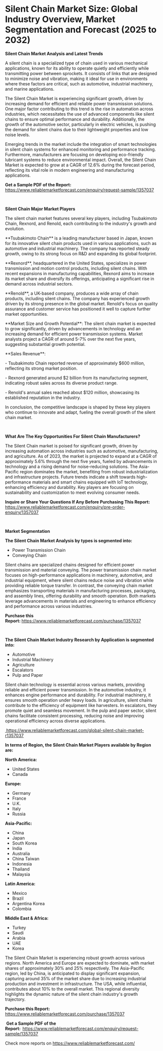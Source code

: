 <p><h1>Silent Chain Market Size: Global Industry Overview, Market Segmentation and Forecast (2025 to 2032)</h1></p><p><strong>Silent Chain Market Analysis and Latest Trends</strong></p>
<p><p>A silent chain is a specialized type of chain used in various mechanical applications, known for its ability to operate quietly and efficiently while transmitting power between sprockets. It consists of links that are designed to minimize noise and vibration, making it ideal for use in environments where these factors are critical, such as automotive, industrial machinery, and marine applications.</p><p>The Silent Chain Market is experiencing significant growth, driven by increasing demand for efficient and reliable power transmission solutions. One major factor contributing to this trend is the rise in automation across industries, which necessitates the use of advanced components like silent chains to ensure optimal performance and durability. Additionally, the growth of the automotive sector, particularly in electric vehicles, is pushing the demand for silent chains due to their lightweight properties and low noise levels.</p><p>Emerging trends in the market include the integration of smart technologies in silent chain systems for enhanced monitoring and performance tracking. Furthermore, manufacturers are focusing on developing eco-friendly lubricant systems to reduce environmental impact. Overall, the Silent Chain Market is expected to grow at a CAGR of 12.6% during the forecast period, reflecting its vital role in modern engineering and manufacturing applications.</p></p>
<p><strong>Get a Sample PDF of the Report:&nbsp;</strong> <a href="https://www.reliablemarketforecast.com/enquiry/request-sample/1357037?utm_campaign=2235&utm_medium=2&utm_source=Github&utm_content=ia&utm_term=08042025&utm_id=silent-chain">https://www.reliablemarketforecast.com/enquiry/request-sample/1357037</a></p>
<p>&nbsp;</p>
<p><strong>Silent Chain Major Market Players</strong></p>
<p><p>The silent chain market features several key players, including Tsubakimoto Chain, Rexnord, and Renold, each contributing to the industry's growth and evolution. </p><p>**Tsubakimoto Chain** is a leading manufacturer based in Japan, known for its innovative silent chain products used in various applications, such as automotive and industrial machinery. The company has reported steady growth, owing to its strong focus on R&D and expanding its global footprint.</p><p>**Rexnord**, headquartered in the United States, specializes in power transmission and motion control products, including silent chains. With recent expansions in manufacturing capabilities, Rexnord aims to increase its market share and diversify its offerings, anticipating a significant rise in demand across industrial sectors.</p><p>**Renold**, a UK-based company, produces a wide array of chain products, including silent chains. The company has experienced growth driven by its strong presence in the global market. Renold's focus on quality assurance and customer service has positioned it well to capture further market opportunities.</p><p>**Market Size and Growth Potential**: The silent chain market is expected to grow significantly, driven by advancements in technology and an increasing demand for efficient power transmission systems. Market analysts project a CAGR of around 5-7% over the next five years, suggesting substantial growth potential.</p><p>**Sales Revenue**: </p><p>- Tsubakimoto Chain reported revenue of approximately $600 million, reflecting its strong market position.</p><p>- Rexnord generated around $2 billion from its manufacturing segment, indicating robust sales across its diverse product range.</p><p>- Renold's annual sales reached about $120 million, showcasing its established reputation in the industry.</p><p>In conclusion, the competitive landscape is shaped by these key players who continue to innovate and adapt, fueling the overall growth of the silent chain market.</p></p>
<p>&nbsp;</p>
<p><strong>What Are The Key Opportunities For Silent Chain Manufacturers?</strong></p>
<p><p>The Silent Chain market is poised for significant growth, driven by increasing automation across industries such as automotive, manufacturing, and agriculture. As of 2023, the market is projected to expand at a CAGR of approximately 5.6% through the next five years, fueled by advancements in technology and a rising demand for noise-reducing solutions. The Asia-Pacific region dominates the market, benefiting from robust industrialization and infrastructure projects. Future trends indicate a shift towards high-performance materials and smart chains equipped with IoT technology, enhancing efficiency and durability. Key players are focusing on sustainability and customization to meet evolving consumer needs.</p></p>
<p><strong>Inquire or Share Your Questions If Any Before Purchasing This Report:</strong> <a href="https://www.reliablemarketforecast.com/enquiry/pre-order-enquiry/1357037?utm_campaign=2235&utm_medium=2&utm_source=Github&utm_content=ia&utm_term=08042025&utm_id=silent-chain">https://www.reliablemarketforecast.com/enquiry/pre-order-enquiry/1357037</a></p>
<p>&nbsp;</p>
<p><strong>Market Segmentation</strong></p>
<p><strong>The Silent Chain Market Analysis by types is segmented into:</strong></p>
<p><ul><li>Power Transmission Chain</li><li>Conveying Chain</li></ul></p>
<p><p>Silent chains are specialized chains designed for efficient power transmission and material conveying. The power transmission chain market focuses on high-performance applications in machinery, automotive, and industrial equipment, where silent chains reduce noise and vibration while providing reliable torque transfer. In contrast, the conveying chain market emphasizes transporting materials in manufacturing processes, packaging, and assembly lines, offering durability and smooth operation. Both markets leverage advancements in materials and engineering to enhance efficiency and performance across various industries.</p></p>
<p><strong>Purchase this Report:&nbsp;</strong><a href="https://www.reliablemarketforecast.com/purchase/1357037?utm_campaign=2235&utm_medium=2&utm_source=Github&utm_content=ia&utm_term=08042025&utm_id=silent-chain">https://www.reliablemarketforecast.com/purchase/1357037</a></p>
<p>&nbsp;</p>
<p><strong>The Silent Chain Market Industry Research by Application is segmented into:</strong></p>
<p><ul><li>Automotive</li><li>Industrial Machinery</li><li>Agriculture</li><li>Escalators</li><li>Pulp and Paper</li></ul></p>
<p><p>Silent chain technology is essential across various markets, providing reliable and efficient power transmission. In the automotive industry, it enhances engine performance and durability. For industrial machinery, it ensures smooth operation under heavy loads. In agriculture, silent chains contribute to the efficiency of equipment like harvesters. In escalators, they promote quiet and seamless movement. In the pulp and paper sector, silent chains facilitate consistent processing, reducing noise and improving operational efficiency across diverse applications.</p></p>
<p><a href="https://www.reliablemarketforecast.com/global-silent-chain-market-r1357037?utm_campaign=2235&utm_medium=2&utm_source=Github&utm_content=ia&utm_term=08042025&utm_id=silent-chain">&nbsp;https://www.reliablemarketforecast.com/global-silent-chain-market-r1357037</a></p>
<p><strong>In terms of Region, the Silent Chain Market Players available by Region are:</strong></p>
<p>
    <p> <strong> North America: </strong>
        <ul>
            <li>United States</li>
            <li>Canada</li>
        </ul>
        </p> 
    <p> <strong> Europe: </strong>
        <ul>
            <li>Germany</li>
            <li>France</li>
            <li>U.K.</li>
            <li>Italy</li>
            <li>Russia</li>
        </ul>
        </p> 
    <p> <strong> Asia-Pacific: </strong>
        <ul>
            <li>China</li>
            <li>Japan</li>
            <li>South Korea</li>
            <li>India</li>
            <li>Australia</li>
            <li>China Taiwan</li>
            <li>Indonesia</li>
            <li>Thailand</li>
            <li>Malaysia</li>
        </ul>
        </p> 
    <p> <strong> Latin America: </strong>
        <ul>
            <li>Mexico</li>
            <li>Brazil</li>
            <li>Argentina Korea</li>
            <li>Colombia</li>
        </ul>
        </p> 
    <p> <strong> Middle East & Africa: </strong>
        <ul>
            <li>Turkey</li>
            <li>Saudi</li>
            <li>Arabia</li>
            <li>UAE</li>
            <li>Korea</li>
        </ul>
    </p>
    </p>
<p><p>The Silent Chain Market is experiencing robust growth across various regions. North America and Europe are expected to dominate, with market shares of approximately 30% and 25% respectively. The Asia-Pacific region, led by China, is anticipated to display significant expansion, capturing around 35% of the market share due to increasing industrial production and investment in infrastructure. The USA, while influential, contributes about 10% to the overall market. This regional diversity highlights the dynamic nature of the silent chain industry's growth trajectory.</p></p>
<p><strong>Purchase this Report: </strong><a href="https://www.reliablemarketforecast.com/purchase/1357037?utm_campaign=2235&utm_medium=2&utm_source=Github&utm_content=ia&utm_term=08042025&utm_id=silent-chain">https://www.reliablemarketforecast.com/purchase/1357037</a></p>
<p>&nbsp;<strong>Get a Sample PDF of the Report:&nbsp;&nbsp;</strong><a href="https://www.reliablemarketforecast.com/enquiry/request-sample/1357037?utm_campaign=2235&utm_medium=2&utm_source=Github&utm_content=ia&utm_term=08042025&utm_id=silent-chain">https://www.reliablemarketforecast.com/enquiry/request-sample/1357037</a></p>
<p><strong></strong></p>
<p>Check more reports on <a href="https://www.reliablemarketforecast.com/?utm_campaign=2235&utm_medium=2&utm_source=Github&utm_content=ia&utm_term=08042025&utm_id=silent-chain">https://www.reliablemarketforecast.com/</a></p>